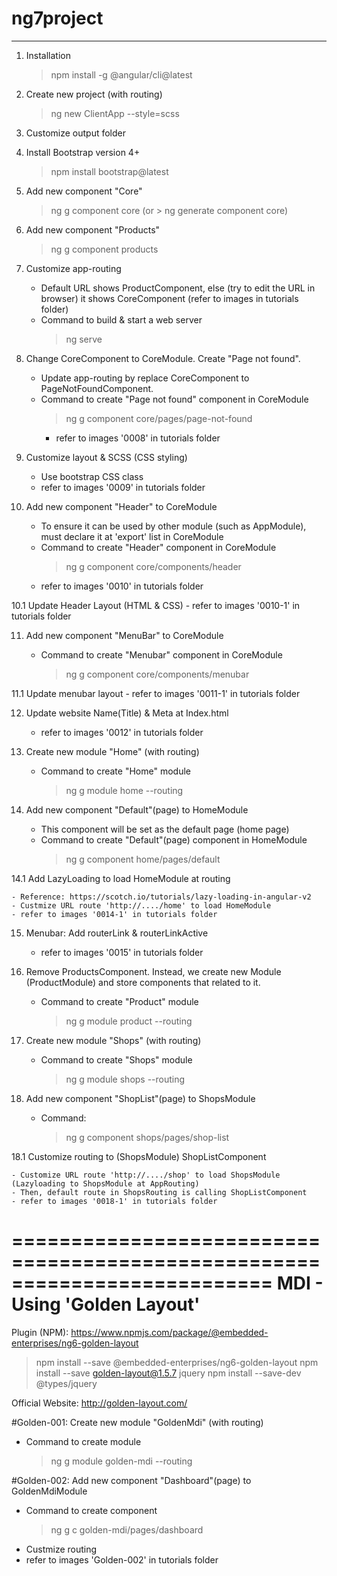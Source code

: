 # ng7project

---

1. Installation

   > npm install -g @angular/cli@latest

2. Create new project (with routing)

   > ng new ClientApp --style=scss

3. Customize output folder

4. Install Bootstrap version 4+

   > npm install bootstrap@latest

5. Add new component "Core"

   > ng g component core
   > (or > ng generate component core)

6. Add new component "Products"

   > ng g component products

7. Customize app-routing

   - Default URL shows ProductComponent, else (try to edit the URL in browser) it shows CoreComponent (refer to images in tutorials folder)
   - Command to build & start a web server
     > ng serve

8. Change CoreComponent to CoreModule. Create "Page not found".

   - Update app-routing by replace CoreComponent to PageNotFoundComponent.
   - Command to create "Page not found" component in CoreModule
     > ng g component core/pages/page-not-found
     - refer to images '0008' in tutorials folder

9. Customize layout & SCSS (CSS styling)

   - Use bootstrap CSS class
   - refer to images '0009' in tutorials folder

10. Add new component "Header" to CoreModule

    - To ensure it can be used by other module (such as AppModule), must declare it at 'export' list in CoreModule
    - Command to create "Header" component in CoreModule
      > ng g component core/components/header
    - refer to images '0010' in tutorials folder

10.1 Update Header Layout (HTML & CSS) - refer to images '0010-1' in tutorials folder

11. Add new component "MenuBar" to CoreModule

    - Command to create "Menubar" component in CoreModule
      > ng g component core/components/menubar

11.1 Update menubar layout - refer to images '0011-1' in tutorials folder

12. Update website Name(Title) & Meta at Index.html

    - refer to images '0012' in tutorials folder

13. Create new module "Home" (with routing)

    - Command to create "Home" module
      > ng g module home --routing

14. Add new component "Default"(page) to HomeModule

    - This component will be set as the default page (home page)
    - Command to create "Default"(page) component in HomeModule
      > ng g component home/pages/default

14.1 Add LazyLoading to load HomeModule at routing

    - Reference: https://scotch.io/tutorials/lazy-loading-in-angular-v2
    - Custmize URL route 'http://..../home' to load HomeModule
    - refer to images '0014-1' in tutorials folder

15. Menubar: Add routerLink & routerLinkActive

    - refer to images '0015' in tutorials folder

16. Remove ProductsComponent. Instead, we create new Module (ProductModule) and store components that related to it.

    - Command to create "Product" module
      > ng g module product --routing

17. Create new module "Shops" (with routing)

    - Command to create "Shops" module
      > ng g module shops --routing

18. Add new component "ShopList"(page) to ShopsModule

    - Command:
      > ng g component shops/pages/shop-list

18.1 Customize routing to (ShopsModule) ShopListComponent

    - Customize URL route 'http://..../shop' to load ShopsModule (Lazyloading to ShopsModule at AppRouting)
    - Then, default route in ShopsRouting is calling ShopListComponent
    - refer to images '0018-1' in tutorials folder

==========================================================================
MDI - Using 'Golden Layout'
==========================================================================
Plugin (NPM): https://www.npmjs.com/package/@embedded-enterprises/ng6-golden-layout

> npm install --save @embedded-enterprises/ng6-golden-layout
> npm install --save golden-layout@1.5.7 jquery
> npm install --save-dev @types/jquery

Official Website: http://golden-layout.com/

#Golden-001: Create new module "GoldenMdi" (with routing)

- Command to create module
  > ng g module golden-mdi --routing

#Golden-002: Add new component "Dashboard"(page) to GoldenMdiModule

- Command to create component
  > ng g c golden-mdi/pages/dashboard
- Custmize routing
- refer to images 'Golden-002' in tutorials folder

